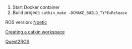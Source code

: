 1. Start Docker container
2. Build project: `catkin_make -DCMAKE_BUILD_TYPE=Release`

ROS version: [Noetic](https://wiki.ros.org/noetic/Installation/Ubuntu)

[Creating a catkin workspace](https://wiki.ros.org/catkin/Tutorials/create_a_workspace)

[Quest2ROS](https://github.com/Quest2ROS/quest2ros)